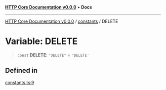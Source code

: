 [**HTTP Core Documentation v0.0.0**](../../README.md) • **Docs**

***

[HTTP Core Documentation v0.0.0](../../modules.md) / [constants](../README.md) / DELETE

# Variable: DELETE

> `const` **DELETE**: `"DELETE"` = `'DELETE'`

## Defined in

[constants.ts:9](https://github.com/stonemjs/http-core/blob/6c1adf9f449733e34ff7f08818342bd019b968a7/src/constants.ts#L9)
